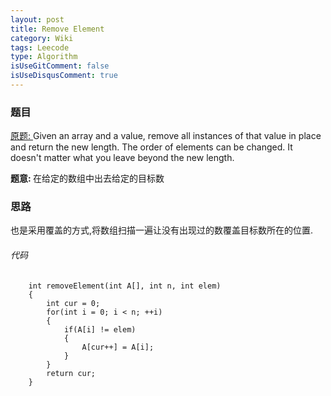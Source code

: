 ```yaml
---
layout: post
title: Remove Element 
category: Wiki
tags: Leecode
type: Algorithm
isUseGitComment: false
isUseDisqusComment: true
---
```


### 题目
[原题: ](//oj.leetcode.com/problems/remove-element/)Given an array and a value, remove all instances of that value in place and return the new length.
The order of elements can be changed. It doesn't matter what you leave beyond the new length.

<b>题意: </b>在给定的数组中出去给定的目标数

### 思路
也是采用覆盖的方式,将数组扫描一遍让没有出现过的数覆盖目标数所在的位置.

###### 代码

		int removeElement(int A[], int n, int elem) 
	    {
	        int cur = 0;
	        for(int i = 0; i < n; ++i)
	        {
	            if(A[i] != elem)
	            {
	                A[cur++] = A[i];
	            }
	        }
	        return cur;
	    }